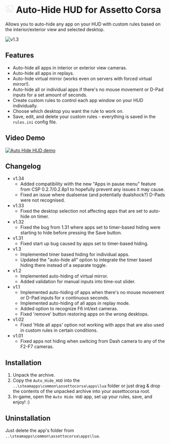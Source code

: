 # <img src="icon.png" width="27"> Auto-Hide HUD for Assetto Corsa
Allows you to auto-hide any app on your HUD with custom rules based on the interior/exterior view and selected desktop.

![v1.3](https://github.com/user-attachments/assets/48fd9c41-47ad-4102-902c-e20012da4faa)

## Features
- Auto-hide all apps in interior or exterior view cameras.
- Auto-hide all apps in replays.
- Auto-hide virtual mirror (works even on servers with forced virtual mirror!).
- Auto-hide all or individual apps if there's no mouse movement or D-Pad inputs for a set amount of seconds.
- Create custom rules to control each app window on your HUD individually.
- Choose which desktop you want the rule to work on.
- Save, edit, and delete your custom rules - everything is saved in the `rules.ini` config file.

## Video Demo
[![Auto Hide HUD demo](https://img.youtube.com/vi/-D__XKbmtaQ/0.jpg)](https://youtu.be/-D__XKbmtaQ)

## Changelog
  - v1.34
    - Added compatibility wiith the new "Apps in pause menu" feature from CSP 0.2.7/0.2.8p1 to hopefully prevent any issues it may cause.
    - Fixed an issue where dualsense (and potentially dualshock?) D-Pads were not recognised.
  - v1.33
    - Fixed the desktop selection not affecting apps that are set to auto-hide on timer.
  - v1.32
    - Fixed the bug from 1.31 where apps set to timer-based hiding were starting to hide before pressing the Save button.
  - v1.31
    - Fixed start up bug caused by apps set to timer-based hiding.
  - v1.3
    - Implemented timer based hiding for individual apps.
    - Updated the "auto-hide all" option to integrate the timer based hiding there instead of a separate toggle.
  - v1.2
    - Implemented auto-hiding of virtual mirror.
    - Added validation for manual inputs into time-out slider.
  - v1.1
    - Implemented auto-hiding of apps when there's no mouse movement or D-Pad inputs for x continuous seconds.
    - Implemented auto-hiding of all apps in replay mode.
    - Added option to recognize F6 int/ext cameras.
    - Fixed 'remove' button restoring apps on the wrong desktops.
  - v1.02
    - Fixed 'Hide all apps' option not working with apps that are also used in custom rules in certain conditions.
  - v1.01
    - Fixed apps not hiding when switcing from Dash camera to any of the F2-F7 cameras.

## Installation
1. Unpack the archive.
2. Copy the `Auto_Hide_HUD` into the `..\steamapps\common\assettocorsa\apps\lua` folder or just drag & drop the contents of the unpacked archive into your assettocorsa root.
3. In-game, open the `Auto Hide HUD` app, set up your rules, save, and enjoy! :)

## Uninstallation
Just delete the app's folder from `..\steamapps\common\assettocorsa\apps\lua`.
